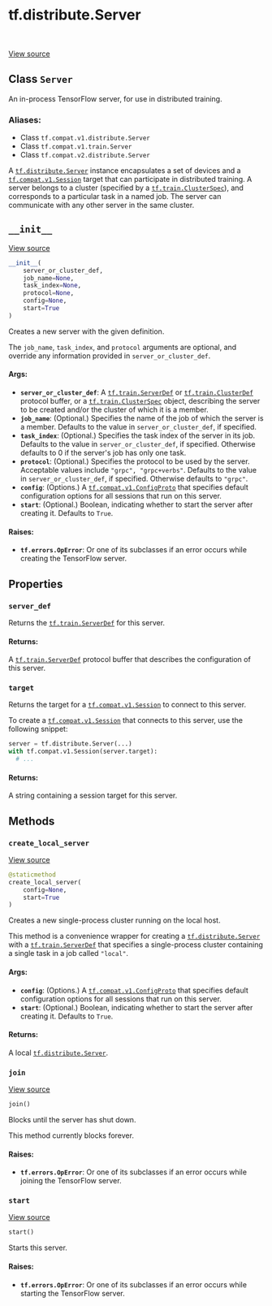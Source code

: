 <div itemscope itemtype="http://developers.google.com/ReferenceObject">
<meta itemprop="name" content="tf.distribute.Server" />
<meta itemprop="path" content="Stable" />
<meta itemprop="property" content="server_def"/>
<meta itemprop="property" content="target"/>
<meta itemprop="property" content="__init__"/>
<meta itemprop="property" content="create_local_server"/>
<meta itemprop="property" content="join"/>
<meta itemprop="property" content="start"/>
</div>

# tf.distribute.Server

<!-- Insert buttons -->

<table class="tfo-notebook-buttons tfo-api" align="left">
</table>

<a target="_blank" href="/code/stable/tensorflow/python/training/server_lib.py">View source</a>



## Class `Server`

<!-- Start diff -->
An in-process TensorFlow server, for use in distributed training.



### Aliases:

* Class `tf.compat.v1.distribute.Server`
* Class `tf.compat.v1.train.Server`
* Class `tf.compat.v2.distribute.Server`


<!-- Placeholder for "Used in" -->

A <a href="../../tf/distribute/Server.md"><code>tf.distribute.Server</code></a> instance encapsulates a set of devices and a
<a href="../../tf/compat/v1/Session.md"><code>tf.compat.v1.Session</code></a> target that
can participate in distributed training. A server belongs to a
cluster (specified by a <a href="../../tf/train/ClusterSpec.md"><code>tf.train.ClusterSpec</code></a>), and
corresponds to a particular task in a named job. The server can
communicate with any other server in the same cluster.

<h2 id="__init__"><code>__init__</code></h2>

<a target="_blank" href="/code/stable/tensorflow/python/training/server_lib.py">View source</a>

``` python
__init__(
    server_or_cluster_def,
    job_name=None,
    task_index=None,
    protocol=None,
    config=None,
    start=True
)
```

Creates a new server with the given definition.

The `job_name`, `task_index`, and `protocol` arguments are optional, and
override any information provided in `server_or_cluster_def`.

#### Args:


* <b>`server_or_cluster_def`</b>: A <a href="../../tf/train/ServerDef.md"><code>tf.train.ServerDef</code></a> or <a href="../../tf/train/ClusterDef.md"><code>tf.train.ClusterDef</code></a>
  protocol buffer, or a <a href="../../tf/train/ClusterSpec.md"><code>tf.train.ClusterSpec</code></a> object, describing the
  server to be created and/or the cluster of which it is a member.
* <b>`job_name`</b>: (Optional.) Specifies the name of the job of which the server is
  a member. Defaults to the value in `server_or_cluster_def`, if
  specified.
* <b>`task_index`</b>: (Optional.) Specifies the task index of the server in its job.
  Defaults to the value in `server_or_cluster_def`, if specified.
  Otherwise defaults to 0 if the server's job has only one task.
* <b>`protocol`</b>: (Optional.) Specifies the protocol to be used by the server.
  Acceptable values include `"grpc", "grpc+verbs"`. Defaults to the value
  in `server_or_cluster_def`, if specified. Otherwise defaults to
  `"grpc"`.
* <b>`config`</b>: (Options.) A <a href="../../tf/compat/v1/ConfigProto.md"><code>tf.compat.v1.ConfigProto</code></a> that specifies default
  configuration options for all sessions that run on this server.
* <b>`start`</b>: (Optional.) Boolean, indicating whether to start the server after
  creating it. Defaults to `True`.


#### Raises:


* <b>`tf.errors.OpError`</b>: Or one of its subclasses if an error occurs while
  creating the TensorFlow server.



## Properties

<h3 id="server_def"><code>server_def</code></h3>

Returns the <a href="../../tf/train/ServerDef.md"><code>tf.train.ServerDef</code></a> for this server.


#### Returns:

A <a href="../../tf/train/ServerDef.md"><code>tf.train.ServerDef</code></a> protocol buffer that describes the configuration
of this server.


<h3 id="target"><code>target</code></h3>

Returns the target for a <a href="../../tf/compat/v1/Session.md"><code>tf.compat.v1.Session</code></a> to connect to this server.

To create a
<a href="../../tf/compat/v1/Session.md"><code>tf.compat.v1.Session</code></a> that
connects to this server, use the following snippet:

```python
server = tf.distribute.Server(...)
with tf.compat.v1.Session(server.target):
  # ...
```

#### Returns:

A string containing a session target for this server.




## Methods

<h3 id="create_local_server"><code>create_local_server</code></h3>

<a target="_blank" href="/code/stable/tensorflow/python/training/server_lib.py">View source</a>

``` python
@staticmethod
create_local_server(
    config=None,
    start=True
)
```

Creates a new single-process cluster running on the local host.

This method is a convenience wrapper for creating a
<a href="../../tf/distribute/Server.md"><code>tf.distribute.Server</code></a> with a <a href="../../tf/train/ServerDef.md"><code>tf.train.ServerDef</code></a> that specifies a
single-process cluster containing a single task in a job called
`"local"`.

#### Args:


* <b>`config`</b>: (Options.) A <a href="../../tf/compat/v1/ConfigProto.md"><code>tf.compat.v1.ConfigProto</code></a> that specifies default
  configuration options for all sessions that run on this server.
* <b>`start`</b>: (Optional.) Boolean, indicating whether to start the server after
  creating it. Defaults to `True`.


#### Returns:

A local <a href="../../tf/distribute/Server.md"><code>tf.distribute.Server</code></a>.


<h3 id="join"><code>join</code></h3>

<a target="_blank" href="/code/stable/tensorflow/python/training/server_lib.py">View source</a>

``` python
join()
```

Blocks until the server has shut down.

This method currently blocks forever.

#### Raises:


* <b>`tf.errors.OpError`</b>: Or one of its subclasses if an error occurs while
  joining the TensorFlow server.

<h3 id="start"><code>start</code></h3>

<a target="_blank" href="/code/stable/tensorflow/python/training/server_lib.py">View source</a>

``` python
start()
```

Starts this server.


#### Raises:


* <b>`tf.errors.OpError`</b>: Or one of its subclasses if an error occurs while
  starting the TensorFlow server.



